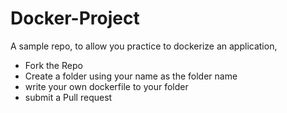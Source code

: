 # Docker-Project
A sample repo, to allow you practice to dockerize an application,
- Fork the Repo
- Create a folder using your name as the folder name
- write your own dockerfile to your folder
- submit a Pull request
